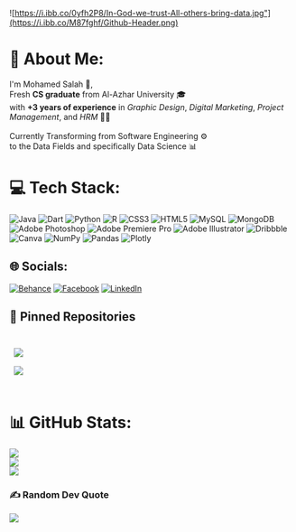 ![https://i.ibb.co/0yfh2P8/In-God-we-trust-All-others-bring-data.jpg"](https://i.ibb.co/M87fghf/Github-Header.png)

# 💫 About Me:
I'm Mohamed Salah 👋,<br>Fresh **CS graduate** from Al-Azhar University 🎓 <br>with **+3 years of experience** in *Graphic Design*, *Digital Marketing*, *Project Management*, and *HRM* 🧔🏻<br><br>Currently Transforming from Software Engineering ⚙️<br>to the Data Fields and specifically Data Science 📊



# 💻 Tech Stack:
![Java](https://img.shields.io/badge/java-%23ED8B00.svg?style=flat-square&logo=java&logoColor=white) 
![Dart](https://img.shields.io/badge/dart-%230175C2.svg?style=flat-square&logo=dart&logoColor=white)
![Python](https://img.shields.io/badge/python-3670A0?style=flat-square&logo=python&logoColor=ffdd54) 
![R](https://img.shields.io/badge/r-%23276DC3.svg?style=flat-square&logo=r&logoColor=white) 
![CSS3](https://img.shields.io/badge/css3-%231572B6.svg?style=flat-square&logo=css3&logoColor=white)
![HTML5](https://img.shields.io/badge/html5-%23E34F26.svg?style=flat-square&logo=html5&logoColor=white) 
![MySQL](https://img.shields.io/badge/mysql-%2300f.svg?style=flat-square&logo=mysql&logoColor=white) 
![MongoDB](https://img.shields.io/badge/MongoDB-%234ea94b.svg?style=flat-square&logo=mongodb&logoColor=white)
![Adobe Photoshop](https://img.shields.io/badge/adobephotoshop-%2331A8FF.svg?style=flat-square&logo=adobephotoshop&logoColor=white)
![Adobe Premiere Pro](https://img.shields.io/badge/Adobe%20Premiere%20Pro-9999FF.svg?style=flat-square&logo=Adobe%20Premiere%20Pro&logoColor=white)
![Adobe Illustrator](https://img.shields.io/badge/adobeillustrator-%23FF9A00.svg?style=flat-square&logo=adobeillustrator&logoColor=white)
![Dribbble](https://img.shields.io/badge/Dribbble-EA4C89?style=flat-square&logo=dribbble&logoColor=white)
![Canva](https://img.shields.io/badge/Canva-%2300C4CC.svg?style=flat-square&logo=Canva&logoColor=white) 
![NumPy](https://img.shields.io/badge/numpy-%23013243.svg?style=flat-square&logo=numpy&logoColor=white)
![Pandas](https://img.shields.io/badge/pandas-%23150458.svg?style=flat-square&logo=pandas&logoColor=white) 
![Plotly](https://img.shields.io/badge/Plotly-%233F4F75.svg?style=flat-square&logo=plotly&logoColor=white)



## 🌐 Socials:
[![Behance](https://img.shields.io/badge/Behance-1769ff?logo=behance&logoColor=white)](https://behance.net/MephistoDesigns)
[![Facebook](https://img.shields.io/badge/Facebook-%231877F2.svg?logo=Facebook&logoColor=white)](https://facebook.com/100008264704889)
[![LinkedIn](https://img.shields.io/badge/LinkedIn-%230077B5.svg?logo=linkedin&logoColor=white)](https://linkedin.com/in/mohamed-shalaan) 



## 📌 Pinned Repositories
<br>


<a href=https://github.com/Mohamed-Shalaan/ProjectCAPI>
  <img align="center" style="margin:0.5rem" src="https://github-readme-stats.vercel.app/api/pin/?username=Mohamed-Shalaan&repo=ProjectCAPI&theme=radical&hide_border=false" />
</a>

<br>

<a href=https://github.com/Mohamed-Shalaan/Booth-s-Algorithm-VHDL->
  <img align="center" style="margin:0.5rem" src="https://github-readme-stats.vercel.app/api/pin/?username=Mohamed-Shalaan&repo=Booth-s-Algorithm-VHDL-&theme=radical&hide_border=false" />
</a>

<br>


<br>


# 📊 GitHub Stats:
![](https://github-readme-stats.vercel.app/api?username=Mohamed-Shalaan&theme=radical&hide_border=false&include_all_commits=true&count_private=true)<br/>
![](https://github-readme-streak-stats.herokuapp.com/?user=Mohamed-Shalaan&theme=radical&hide_border=false)<br/>
![](https://github-readme-stats.vercel.app/api/top-langs/?username=Mohamed-Shalaan&theme=radical&hide_border=false&include_all_commits=true&count_private=true&layout=compact)

### ✍️ Random Dev Quote
![](https://quotes-github-readme.vercel.app/api?type=horizontal&theme=radical)




